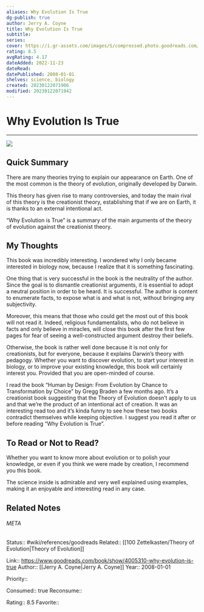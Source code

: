 ```yaml
---
aliases: Why Evolution Is True
dg-publish: true
author: Jerry A. Coyne
title: Why Evolution Is True
subtitle: 
series: 
cover: https://i.gr-assets.com/images/S/compressed.photo.goodreads.com/books/1442777442l/4005310._SY475_.jpg
rating: 8.5
avgRating: 4.17
dateAdded: 2022-11-23
dateRead: 
datePublished: 2008-01-01
shelves: science, biology
created: 20230122071906
modified: 20230122071942
---
```

# Why Evolution Is True
---
![](https://i.gr-assets.com/images/S/compressed.photo.goodreads.com/books/1442777442l/4005310._SY475_.jpg)


## Quick Summary

There are many theories trying to explain our appearance on Earth. One of the most common is the theory of evolution, originally developed by Darwin.

This theory has given rise to many controversies, and today the main rival of this theory is the creationist theory, establishing that if we are on Earth, it is thanks to an external intentional act.

“Why Evolution is True” is a summary of the main arguments of the theory of evolution against the creationist theory.

## My Thoughts

This book was incredibly interesting. I wondered why I only became interested in biology now, because I realize that it is something fascinating.

One thing that is very successful in the book is the neutrality of the author. Since the goal is to dismantle creationist arguments, it is essential to adopt a neutral position in order to be heard. It is successful. The author is content to enumerate facts, to expose what is and what is not, without bringing any subjectivity.

Moreover, this means that those who could get the most out of this book will not read it. Indeed, religious fundamentalists, who do not believe in facts and only believe in miracles, will close this book after the first few pages for fear of seeing a well-constructed argument destroy their beliefs.

Otherwise, the book is rather well done because it is not only for creationists, but for everyone, because it explains Darwin’s theory with pedagogy. Whether you want to discover evolution, to start your interest in biology, or to improve your existing knowledge, this book will certainly interest you. Provided that you are open-minded of course.

I read the book “Human by Design: From Evolution by Chance to Transformation by Choice” by Gregg Braden a few months ago. It’s a creationist book suggesting that the Theory of Evolution doesn’t apply to us and that we’re the product of an intentional act of creation. It was an interesting read too and it’s kinda funny to see how these two books contradict themselves while keeping objective. I suggest you read it after or before reading “Why Evolution is True”.

## To Read or Not to Read?

Whether you want to know more about evolution or to polish your knowledge, or even if you think we were made by creation, I recommend you this book.

The science inside is admirable and very well explained using examples, making it an enjoyable and interesting read in any case.


## Related Notes




###### META
Status:: #wiki/references/goodreads
Related:: [[100 Zettelkasten/Theory of Evolution\|Theory of Evolution]]

Link:: https://www.goodreads.com/book/show/4005310-why-evolution-is-true
Author:: [[Jerry A. Coyne\|Jerry A. Coyne]]
Year:: 2008-01-01

Priority:: 

Consumed:: true
Reconsume:: 

Rating:: 8.5
Favorite:: 
